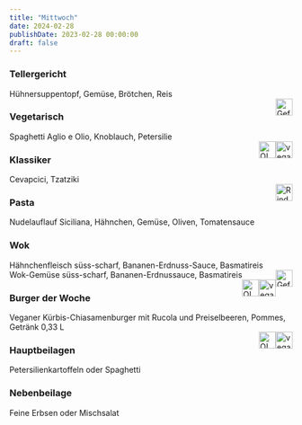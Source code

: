 ```yaml
---
title: "Mittwoch"
date: 2024-02-28
publishDate: 2023-02-28 00:00:00
draft: false
---
```

### Tellergericht  
<div class="flex-container">
<div>Hühnersuppentopf, Gemüse, Brötchen, Reis</div><div margin-left="auto"><img loading="lazy" src="../images/Geflügel.png" style="float:right;" alt="Geflügel.png" height=30px></div></div>

### Vegetarisch  
<div class="flex-container">
<div>Spaghetti Aglio e Olio, Knoblauch, Petersilie</div><div margin-left="auto"><img loading="lazy" src="../images/vegan.png" style="float:right;" alt="vegan.png" height=30px><img loading="lazy" src="../images/OLV.png" style="float:right;" alt="OLV.png" height=30px></div></div>

### Klassiker  
<div class="flex-container">
<div>Cevapcici, Tzatziki</div><div margin-left="auto"><img loading="lazy" src="../images/Rind.png" style="float:right;" alt="Rind.png" height=30px></div></div>

### Pasta  
<div class="flex-container">
<div>Nudelauflauf Siciliana, Hähnchen, Gemüse, Oliven, Tomatensauce</div><div margin-left="auto"></div></div>

### Wok  
<div class="flex-container">
<div>Hähnchenfleisch süss-scharf, Bananen-Erdnuss-Sauce, Basmatireis</div><div margin-left="auto"><img loading="lazy" src="../images/Geflügel.png" style="float:right;" alt="Geflügel.png" height=30px></div></div><div class="flex-container">
<div>Wok-Gemüse süss-scharf, Bananen-Erdnussauce, Basmatireis</div><div margin-left="auto"><img loading="lazy" src="../images/vegan.png" style="float:right;" alt="vegan.png" height=30px><img loading="lazy" src="../images/OLV.png" style="float:right;" alt="OLV.png" height=30px></div></div>

### Burger der Woche  
<div class="flex-container">
<div>Veganer Kürbis-Chiasamenburger mit Rucola und Preiselbeeren, Pommes, Getränk 0,33 L</div><div margin-left="auto"><img loading="lazy" src="../images/vegan.png" style="float:right;" alt="vegan.png" height=30px><img loading="lazy" src="../images/OLV.png" style="float:right;" alt="OLV.png" height=30px></div></div>

### Hauptbeilagen  
<div class="flex-container">
<div>Petersilienkartoffeln oder Spaghetti </div><div margin-left="auto"></div></div>

### Nebenbeilage  
<div class="flex-container">
<div>Feine Erbsen oder Mischsalat </div><div margin-left="auto"></div></div>

